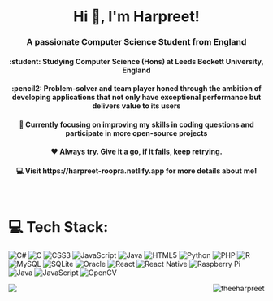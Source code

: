 <h1 align="center">Hi 👋, I'm Harpreet!</h1>
<h3 align="center">A passionate Computer Science Student from England</h3>
<h4 align="center">:student: Studying Computer Science (Hons) at Leeds Beckett University, England <br/> </h3>
<h4 align="center">:pencil2: Problem-solver and team player honed through the ambition of developing applications that not only have exceptional performance but delivers value to its users <br/></h3>
<h4 align="center">💭 Currently focusing on improving my skills in coding questions and participate in more open-source projects <br/></h3>
<h4 align="center">❤️ Always try. Give it a go, if it fails, keep retrying. <br/></h3>
<h4 align="center">💻 Visit https://harpreet-roopra.netlify.app for more details about me! <br/></h3>
<h4 align="center"><br/>
  
# 💻 Tech Stack:
![C#](https://img.shields.io/badge/c%23-%23239120.svg?style=for-the-badge&logo=csharp&logoColor=white) ![C](https://img.shields.io/badge/c-%2300599C.svg?style=for-the-badge&logo=c&logoColor=white) ![CSS3](https://img.shields.io/badge/css3-%231572B6.svg?style=for-the-badge&logo=css3&logoColor=white) ![JavaScript](https://img.shields.io/badge/javascript-%23323330.svg?style=for-the-badge&logo=javascript&logoColor=%23F7DF1E) ![Java](https://img.shields.io/badge/java-%23ED8B00.svg?style=for-the-badge&logo=openjdk&logoColor=white) ![HTML5](https://img.shields.io/badge/html5-%23E34F26.svg?style=for-the-badge&logo=html5&logoColor=white) ![Python](https://img.shields.io/badge/python-3670A0?style=for-the-badge&logo=python&logoColor=ffdd54) ![PHP](https://img.shields.io/badge/php-%23777BB4.svg?style=for-the-badge&logo=php&logoColor=white) ![R](https://img.shields.io/badge/r-%23276DC3.svg?style=for-the-badge&logo=r&logoColor=white) ![MySQL](https://img.shields.io/badge/mysql-4479A1.svg?style=for-the-badge&logo=mysql&logoColor=white) ![SQLite](https://img.shields.io/badge/sqlite-%2307405e.svg?style=for-the-badge&logo=sqlite&logoColor=white) ![Oracle](https://img.shields.io/badge/Oracle-F80000?style=for-the-badge&logo=oracle&logoColor=white) ![React](https://img.shields.io/badge/react-%2320232a.svg?style=for-the-badge&logo=react&logoColor=%2361DAFB) ![React Native](https://img.shields.io/badge/react_native-%2320232a.svg?style=for-the-badge&logo=react&logoColor=%2361DAFB) ![Raspberry Pi](https://img.shields.io/badge/-Raspberry_Pi-C51A4A?style=for-the-badge&logo=Raspberry-Pi) ![Java](https://img.shields.io/badge/java-%23ED8B00.svg?style=for-the-badge&logo=openjdk&logoColor=white) ![JavaScript](https://img.shields.io/badge/javascript-%23323330.svg?style=for-the-badge&logo=javascript&logoColor=%23F7DF1E) ![OpenCV](https://img.shields.io/badge/opencv-%23white.svg?style=for-the-badge&logo=opencv&logoColor=white)
<br>
<p><img align="left" src="https://github-readme-stats.vercel.app/api?username=theeharpreet&show_icons=true&theme=swift" /></p>

<p><img align="right" src="https://github-readme-stats.vercel.app/api/top-langs?username=theeharpreet&show_icons=true&locale=en&layout=compact&theme=swift" alt="theeharpreet" /></p>

